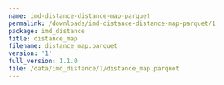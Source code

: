 ```yaml
---
name: imd-distance-distance-map-parquet
permalink: /downloads/imd-distance-distance-map-parquet/1
package: imd_distance
title: distance_map
filename: distance_map.parquet
version: '1'
full_version: 1.1.0
file: /data/imd_distance/1/distance_map.parquet
---
```

